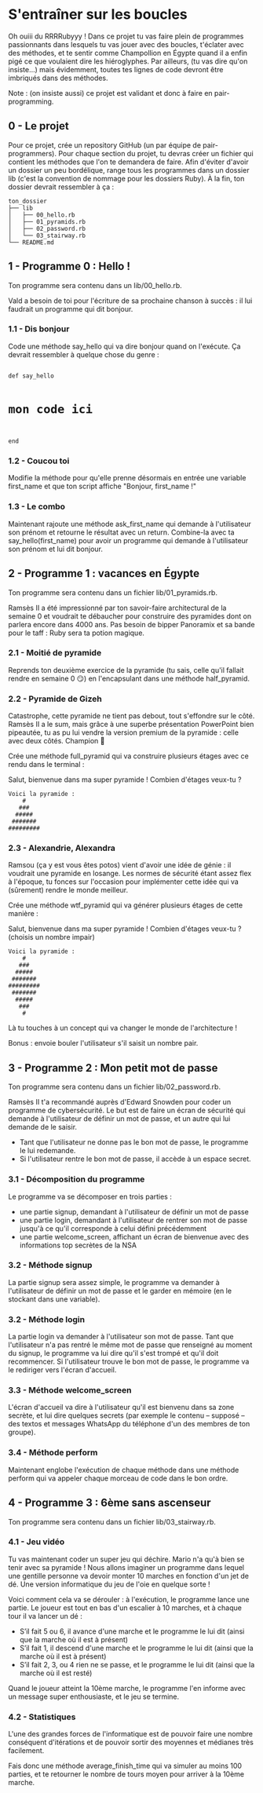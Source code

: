 # S'entraîner sur les boucles

Oh ouiii du RRRRubyyy ! Dans ce projet tu vas faire plein de programmes passionnants dans lesquels tu vas jouer avec des boucles, t'éclater avec des méthodes, et te sentir comme Champollion en Égypte quand il a enfin pigé ce que voulaient dire les hiéroglyphes. Par ailleurs, (tu vas dire qu'on insiste…) mais évidemment, toutes tes lignes de code devront être imbriqués dans des méthodes.

Note : (on insiste aussi) ce projet est validant et donc à faire en pair-programming.

## 0 - Le projet

Pour ce projet, crée un repository GitHub (un par équipe de pair-programmers). Pour chaque section du projet, tu devras créer un fichier qui contient les méthodes que l'on te demandera de faire. Afin d'éviter d'avoir un dossier un peu bordélique, range tous les programmes dans un dossier lib (c'est la convention de nommage pour les dossiers Ruby). À la fin, ton dossier devrait ressembler à ça :

    ton_dossier
    ├── lib
    │   ├── 00_hello.rb
    │   ├── 01_pyramids.rb
    │   ├── 02_password.rb
    │   └── 03_stairway.rb
    └── README.md

## 1 - Programme 0 : Hello !

Ton programme sera contenu dans un lib/00_hello.rb.

Vald a besoin de toi pour l'écriture de sa prochaine chanson à succès : il lui faudrait un programme qui dit bonjour.

### 1.1 - Dis bonjour

Code une méthode say_hello qui va dire bonjour quand on l'exécute. Ça devrait ressembler à quelque chose du genre :

<code>
def say_hello  

  # mon code ici  
  
end
</code>

### 1.2 - Coucou toi

Modifie la méthode pour qu'elle prenne désormais en entrée une variable first_name et que ton script affiche "Bonjour, first_name !"

### 1.3 - Le combo

Maintenant rajoute une méthode ask_first_name qui demande à l'utilisateur son prénom et retourne le résultat avec un return. Combine-la avec ta say_hello(first_name) pour avoir un programme qui demande à l'utilisateur son prénom et lui dit bonjour.

## 2 - Programme 1 : vacances en Égypte

Ton programme sera contenu dans un fichier lib/01_pyramids.rb.

Ramsès II a été impressionné par ton savoir-faire architectural de la semaine 0 et voudrait te débaucher pour construire des pyramides dont on parlera encore dans 4000 ans. Pas besoin de bipper Panoramix et sa bande pour le taff : Ruby sera ta potion magique.

### 2.1 - Moitié de pyramide

Reprends ton deuxième exercice de la pyramide (tu sais, celle qu'il fallait rendre en semaine 0 😏) en l'encapsulant dans une méthode half_pyramid.

### 2.2 - Pyramide de Gizeh

Catastrophe, cette pyramide ne tient pas debout, tout s'effondre sur le côté. Ramsès II a le sum, mais grâce à une superbe présentation PowerPoint bien pipeautée, tu as pu lui vendre la version premium de la pyramide : celle avec deux côtés. Champion 🔺

Crée une méthode full_pyramid qui va construire plusieurs étages avec ce rendu dans le terminal :

Salut, bienvenue dans ma super pyramide ! Combien d'étages veux-tu ?

    Voici la pyramide :
        #
       ###
      #####
     #######
    #########

### 2.3 - Alexandrie, Alexandra

Ramsou (ça y est vous êtes potos) vient d'avoir une idée de génie : il voudrait une pyramide en losange. Les normes de sécurité étant assez flex à l'époque, tu fonces sur l'occasion pour implémenter cette idée qui va (sûrement) rendre le monde meilleur.

Crée une méthode wtf_pyramid qui va générer plusieurs étages de cette manière :

Salut, bienvenue dans ma super pyramide ! Combien d'étages veux-tu ? (choisis un nombre impair)

    Voici la pyramide :
        #
       ###
      #####
     #######
    #########
     #######
      #####
       ###
        #

Là tu touches à un concept qui va changer le monde de l'architecture !

Bonus : envoie bouler l'utilisateur s'il saisit un nombre pair.

## 3 - Programme 2 : Mon petit mot de passe

Ton programme sera contenu dans un fichier lib/02_password.rb.

Ramsès II t'a recommandé auprès d'Edward Snowden pour coder un programme de cybersécurité. Le but est de faire un écran de sécurité qui demande à l'utilisateur de définir un mot de passe, et un autre qui lui demande de le saisir.

* Tant que l'utilisateur ne donne pas le bon mot de passe, le programme le lui redemande.
* Si l'utilisateur rentre le bon mot de passe, il accède à un espace secret.

### 3.1 - Décomposition du programme

Le programme va se décomposer en trois parties :

* une partie signup, demandant à l'utilisateur de définir un mot de passe
* une partie login, demandant à l'utilisateur de rentrer son mot de passe jusqu'à ce qu'il corresponde à celui défini précédemment
* une partie welcome_screen, affichant un écran de bienvenue avec des informations top secrètes de la NSA

### 3.2 - Méthode signup

La partie signup sera assez simple, le programme va demander à l'utilisateur de définir un mot de passe et le garder en mémoire (en le stockant dans une variable).

### 3.2 - Méthode login

La partie login va demander à l'utilisateur son mot de passe. Tant que l'utilisateur n'a pas rentré le même mot de passe que renseigné au moment du signup, le programme va lui dire qu'il s'est trompé et qu'il doit recommencer. Si l'utilisateur trouve le bon mot de passe, le programme va le rediriger vers l'écran d'accueil.

### 3.3 - Méthode welcome_screen

L'écran d'accueil va dire à l'utilisateur qu'il est bienvenu dans sa zone secrète, et lui dire quelques secrets (par exemple le contenu – supposé – des textos et messages WhatsApp du téléphone d'un des membres de ton groupe).

### 3.4 - Méthode perform

Maintenant englobe l'exécution de chaque méthode dans une méthode perform qui va appeler chaque morceau de code dans le bon ordre.

## 4 - Programme 3 : 6ème sans ascenseur

Ton programme sera contenu dans un fichier lib/03_stairway.rb.

### 4.1 - Jeu vidéo

Tu vas maintenant coder un super jeu qui déchire. Mario n'a qu'à bien se tenir avec sa pyramide ! Nous allons imaginer un programme dans lequel une gentille personne va devoir monter 10 marches en fonction d'un jet de dé. Une version informatique du jeu de l'oie en quelque sorte !

Voici comment cela va se dérouler : à l'exécution, le programme lance une partie. Le joueur est tout en bas d'un escalier à 10 marches, et à chaque tour il va lancer un dé :

* S’il fait 5 ou 6, il avance d'une marche et le programme le lui dit (ainsi que la marche où il est à présent)
* S’il fait 1, il descend d'une marche et le programme le lui dit (ainsi que la marche où il est à présent)
* S’il fait 2, 3, ou 4 rien ne se passe, et le programme le lui dit (ainsi que la marche où il est resté)

Quand le joueur atteint la 10ème marche, le programme l'en informe avec un message super enthousiaste, et le jeu se termine.

### 4.2 - Statistiques

L'une des grandes forces de l'informatique est de pouvoir faire une nombre conséquent d'itérations et de pouvoir sortir des moyennes et médianes très facilement.

Fais donc une méthode average_finish_time qui va simuler au moins 100 parties, et te retourner le nombre de tours moyen pour arriver à la 10ème marche.
